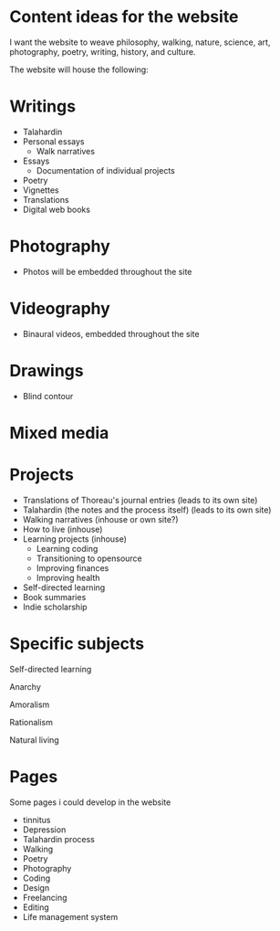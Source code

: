 # Content ideas for the website

I want the website to weave philosophy, walking, nature, science, art, photography, poetry, writing, history, and culture.

The website will house the following:

# Writings

- Talahardin
- Personal essays
   - Walk narratives
- Essays
   - Documentation of individual projects
- Poetry
- Vignettes
- Translations
- Digital web books

# Photography

- Photos will be embedded throughout the site

# Videography

- Binaural videos, embedded throughout the site

# Drawings

- Blind contour

# Mixed media

# Projects

- Translations of Thoreau's journal entries (leads to its own site)
- Talahardin (the notes and the process itself) (leads to its own site)
- Walking narratives (inhouse or own site?)
- How to live (inhouse)
- Learning projects (inhouse)
   - Learning coding
   - Transitioning to opensource
   - Improving finances
   - Improving health
- Self-directed learning
- Book summaries
- Indie scholarship

# Specific subjects

Self-directed learning

Anarchy

Amoralism

Rationalism

Natural living

# Pages

Some pages i could develop in the website

- tinnitus
- Depression
- Talahardin process
- Walking
- Poetry
- Photography
- Coding
- Design
- Freelancing
- Editing
- Life management system

